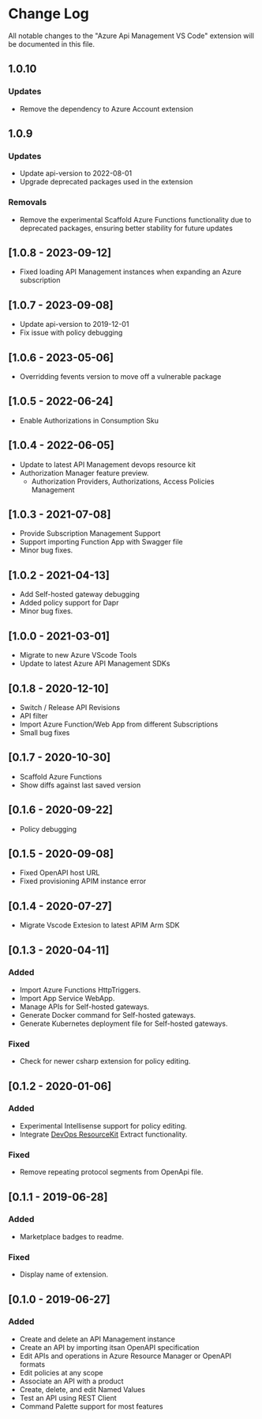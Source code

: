# Change Log

All notable changes to the "Azure Api Management VS Code" extension will be documented in this file.

## 1.0.10

### Updates
- Remove the dependency to Azure Account extension

## 1.0.9

### Updates
- Update api-version to 2022-08-01
- Upgrade deprecated packages used in the extension

### Removals
- Remove the experimental Scaffold Azure Functions functionality due to deprecated packages, ensuring better stability for future updates

## [1.0.8 - 2023-09-12]

- Fixed loading API Management instances when expanding an Azure subscription

## [1.0.7 - 2023-09-08]

- Update api-version to 2019-12-01
- Fix issue with policy debugging

## [1.0.6 - 2023-05-06]

- Overridding fevents version to move off a vulnerable package

## [1.0.5 - 2022-06-24]

- Enable Authorizations in Consumption Sku

## [1.0.4 - 2022-06-05]

- Update to latest API Management devops resource kit
- Authorization Manager feature preview.
  - Authorization Providers, Authorizations, Access Policies Management

## [1.0.3 - 2021-07-08]

- Provide Subscription Management Support
- Support importing Function App with Swagger file
- Minor bug fixes.

## [1.0.2 - 2021-04-13]

- Add Self-hosted gateway debugging  
- Added policy support for Dapr
- Minor bug fixes.

## [1.0.0 - 2021-03-01]

- Migrate to new Azure VScode Tools  
- Update to latest Azure API Management SDKs

## [0.1.8 - 2020-12-10]

- Switch / Release API Revisions
- API filter
- Import Azure Function/Web App from different Subscriptions
- Small bug fixes

## [0.1.7 - 2020-10-30]

- Scaffold Azure Functions
- Show diffs against last saved version

## [0.1.6 - 2020-09-22]

- Policy debugging

## [0.1.5 - 2020-09-08]

- Fixed OpenAPI host URL
- Fixed provisioning APIM instance error

## [0.1.4 - 2020-07-27]

- Migrate Vscode Extesion to latest APIM Arm SDK

## [0.1.3 - 2020-04-11]

### Added
- Import Azure Functions HttpTriggers.
- Import App Service WebApp.
- Manage APIs for Self-hosted gateways.
- Generate Docker command for Self-hosted gateways.
- Generate Kubernetes deployment file for Self-hosted gateways.

### Fixed
- Check for newer csharp extension for policy editing.

## [0.1.2 - 2020-01-06]

### Added
- Experimental Intellisense support for policy editing.
- Integrate [DevOps ResourceKit](https://github.com/Azure/azure-api-management-devops-resource-kit) Extract functionality.

### Fixed
- Remove repeating protocol segments from OpenApi file.

## [0.1.1 - 2019-06-28]

### Added
- Marketplace badges to readme.

### Fixed
- Display name of extension.

## [0.1.0 - 2019-06-27]

### Added
- Create and delete an API Management instance
- Create an API by importing itsan OpenAPI specification
- Edit APIs and operations in Azure Resource Manager or OpenAPI formats
- Edit policies at any scope
- Associate an API with a product
- Create, delete, and edit Named Values
- Test an API using REST Client
- Command Palette support for most features
